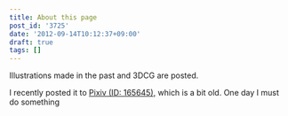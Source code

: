 ```yaml
---
title: About this page
post_id: '3725'
date: '2012-09-14T10:12:37+09:00'
draft: true
tags: []
---
```


Illustrations made in the past and 3DCG are posted.

I recently posted it to [Pixiv (ID: 165645),](http://www.pixiv.net/member.php?id=165645) which is a bit old. One day I must do something
